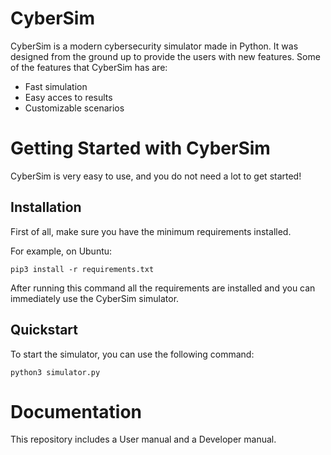 CyberSim
==========================

CyberSim is a modern cybersecurity simulator made in Python. It
was designed from the ground up to provide the users with new features.
Some of the features that CyberSim has are:

-   Fast simulation
-   Easy acces to results
-   Customizable scenarios

Getting Started with CyberSim
===============================

CyberSim is very easy to use, and you do not need a lot to get
started!

Installation
------------

First of all, make sure you have the minimum requirements installed.

For example, on Ubuntu:

``` {.bash}
pip3 install -r requirements.txt
```

After running this command all the requirements are installed and you can
immediately use the CyberSim simulator.

Quickstart
----------

To start the simulator, you can use the
following command:

``` {.bash}
python3 simulator.py
```

Documentation
===============================

This repository includes a User manual and a Developer manual.




